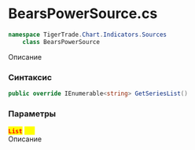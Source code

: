 
# BearsPowerSource.cs
```csharp
namespace TigerTrade.Chart.Indicators.Sources  
    class BearsPowerSource
```

Описание

### Синтаксис
```csharp
public override IEnumerable<string> GetSeriesList()
```

### Параметры
<mark style="color:red;">**`List`**</mark> <mark style="color:yellow;">`new`</mark>  
 Описание  
  

                    
                    